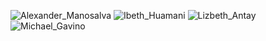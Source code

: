 ![Alexander_Manosalva](https://github.com/Lizbeth-Antay/fdd/assets/156023729/70dd0060-6e83-40ac-a1f5-575875ff5313)
![Ibeth_Huamani](https://github.com/Lizbeth-Antay/fdd/assets/156023729/62700d08-e065-425f-a31a-3d58f1cb62a8)
![Lizbeth_Antay](https://github.com/Lizbeth-Antay/fdd/assets/156023729/97325141-191f-4421-92a4-f32a4fd8ca5f)
![Michael_Gavino](https://github.com/Lizbeth-Antay/fdd/assets/156023729/04a354df-4357-4c18-856b-a0f4fcea83dd)
